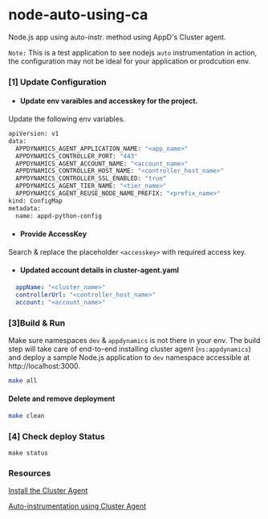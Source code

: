 # node-auto-using-ca
Node.js app using auto-instr. method using AppD's Cluster agent.

`Note:` This is a test application to see nodejs `auto` instrumentation in action, the configuration may not be ideal for your application or prodcution env. 

### [1] Update Configuration

- #### Update env varaibles and accesskey for the project.

Update the following env variables.

```sh
apiVersion: v1
data:
  APPDYNAMICS_AGENT_APPLICATION_NAME: "<app_name>"
  APPDYNAMICS_CONTROLLER_PORT: "443"
  APPDYNAMICS_AGENT_ACCOUNT_NAME: "<account_name>"
  APPDYNAMICS_CONTROLLER_HOST_NAME: "<controller_host_name>"
  APPDYNAMICS_CONTROLLER_SSL_ENABLED: "true"
  APPDYNAMICS_AGENT_TIER_NAME: "<tier_name>"
  APPDYNAMICS_AGENT_REUSE_NODE_NAME_PREFIX: "<prefix_name>" 
kind: ConfigMap
metadata:
  name: appd-python-config
```
- #### Provide AccessKey
Search & replace the placeholder `<accesskey>` with required access key.

- #### Updated account details in cluster-agent.yaml

```yaml
  appName: "<cluster_name>"
  controllerUrl: "<controller_host_name>"
  account: "<account_name>"
```

### [3]Build & Run

Make sure namespaces `dev` & `appdynamics` is not there in your env.
The build step will take care of end-to-end installing cluster agent (`ns:appdynamics`) and deploy a sample Node.js application to `dev` namespace accessible at http://localhost:3000. 
```sh
make all
```

#### Delete and remove deployment
```sh
make clean
```

### [4] Check deploy Status
```
make status
```

### Resources
[Install the Cluster Agent](https://docs.appdynamics.com/appd/24.x/latest/en/infrastructure-visibility/monitor-kubernetes-with-the-cluster-agent/install-the-cluster-agent/install-the-cluster-agent-with-the-kubernetes-cli)

[Auto-instrumentation using Cluster Agent](https://docs.appdynamics.com/appd/24.x/latest/en/infrastructure-visibility/monitor-kubernetes-with-the-cluster-agent/auto-instrument-applications-with-the-cluster-agent)